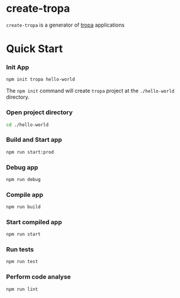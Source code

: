 # create-tropa

`create-tropa` is a generator of [tropa](https://github.com/drummer1992/tropa) applications

# Quick Start

### Init App
```sh
npm init tropa hello-world
```
The `npm init` command will create `tropa` project at the `./hello-world` directory.

### Open project directory

```sh
cd ./hello-world    
```

### Build and Start app
```sh
npm run start:prod
```

### Debug app
```sh
npm run debug
```

### Compile app
```sh
npm run build
```

### Start compiled app
```sh
npm run start
```

### Run tests
```sh
npm run test
```

### Perform code analyse
```sh
npm run lint
```
